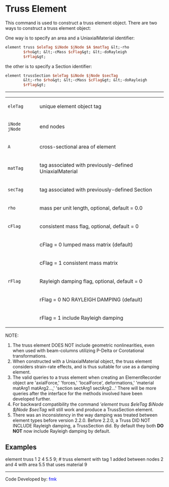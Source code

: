 # Truss Element

<p>This command is used to construct a truss element object. There are
two ways to construct a truss element object:</p>
<p>One way is to specify an area and a UniaxialMaterial identifier:</p>

```tcl
element truss $eleTag $iNode $jNode $A $matTag &lt;-rho
        $rho&gt; &lt;-cMass $cFlag&gt; &lt;-doRayleigh
        $rFlag&gt;
```

<p>the other is to specify a Section identifier:</p>

```tcl
element trussSection $eleTag $iNode $jNode $secTag
        &lt;-rho $rho&gt; &lt;-cMass $cFlag&gt; &lt;-doRayleigh
        $rFlag&gt;
```

<hr />
<table>
<tbody>
<tr class="odd">
<td><code class="parameter-table-variable">eleTag</code></td>
<td><p>unique element object tag</p></td>
</tr>
<tr class="even">
<td><p><code class="parameter-table-variable">iNode jNode</code></p></td>
<td><p>end nodes</p></td>
</tr>
<tr class="odd">
<td><code class="parameter-table-variable">A</code></td>
<td><p>cross-sectional area of element</p></td>
</tr>
<tr class="even">
<td><code class="parameter-table-variable">matTag</code></td>
<td><p>tag associated with previously-defined UniaxialMaterial</p></td>
</tr>
<tr class="odd">
<td><code class="parameter-table-variable">secTag</code></td>
<td><p>tag associated with previously-defined Section</p></td>
</tr>
<tr class="even">
<td><code class="parameter-table-variable">rho</code></td>
<td><p>mass per unit length, optional, default = 0.0</p></td>
</tr>
<tr class="odd">
<td><code class="parameter-table-variable">cFlag</code></td>
<td><p>consistent mass flag, optional, default = 0</p></td>
</tr>
<tr class="even">
<td></td>
<td><p>cFlag = 0 lumped mass matrix (default)</p></td>
</tr>
<tr class="odd">
<td></td>
<td><p>cFlag = 1 consistent mass matrix</p></td>
</tr>
<tr class="even">
<td><code class="parameter-table-variable">rFlag</code></td>
<td><p>Rayleigh damping flag, optional, default = 0</p></td>
</tr>
<tr class="odd">
<td></td>
<td><p>rFlag = 0 NO RAYLEIGH DAMPING (default)</p></td>
</tr>
<tr class="even">
<td></td>
<td><p>rFlag = 1 include Rayleigh damping</p></td>
</tr>
</tbody>
</table>
<p>NOTE:</p>
<ol>
<li>The truss element DOES NOT include geometric nonlinearities, even
when used with beam-columns utilizing P-Delta or Corotational
transformations.</li>
<li>When constructed with a UniaxialMaterial object, the truss element
considers strain-rate effects, and is thus suitable for use as a damping
element.</li>
<li>The valid queries to a truss element when creating an
ElementRecorder object are 'axialForce,' 'forces,' 'localForce',
deformations,' 'material matArg1 matArg2...,' 'section sectArg1
sectArg2...' There will be more queries after the interface for the
methods involved have been developed further.</li>
<li>For backward compatibility the command <em>'element truss $eleTag
$iNode $jNode $secTag</em> will still work and produce a TrussSection
element.</li>
<li>There was an inconsistency in the way damping was treated between
element types before version 2.2.0. Before 2.2.0, a Truss DID NOT
INCLUDE Rayleigh damping, a TrussSection did. By default they both
<strong>DO NOT</strong> now include Rayleigh damping by default.</li>
</ol>

## Examples

<p>element truss 1 2 4 5.5 9; # truss element with tag 1 added between
nodes 2 and 4 with area 5.5 that uses material 9</p>
<hr />
<p>Code Developed by: <span style="color:blue"> fmk
</span></p>

